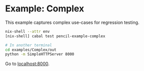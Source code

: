 # Example: Complex

This example captures complex use-cases for regression testing.

```sh
nix-shell --attr env
[nix-shell] cabal test pencil-example-complex

# In another terminal
cd examples/Complex/out
python -m SimpleHTTPServer 8000
```

Go to [localhost:8000](http://localhost:8000).
